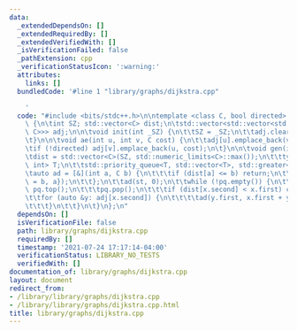 ```yaml
---
data:
  _extendedDependsOn: []
  _extendedRequiredBy: []
  _extendedVerifiedWith: []
  _isVerificationFailed: false
  _pathExtension: cpp
  _verificationStatusIcon: ':warning:'
  attributes:
    links: []
  bundledCode: '#line 1 "library/graphs/dijkstra.cpp"

    '
  code: "#include <bits/stdc++.h>\n\ntemplate <class C, bool directed> struct Dijkstra\
    \ {\n\tint SZ; std::vector<C> dist;\n\tstd::vector<std::vector<std::pair<int,\
    \ C>>> adj;\n\n\tvoid init(int _SZ) {\n\t\tSZ = _SZ;\n\t\tadj.clear();\n\t\tadj.resize(SZ);\n\
    \t}\n\n\tvoid ae(int u, int v, C cost) {\n\t\tadj[u].emplace_back(v, cost);\n\t\
    \tif (!directed) adj[v].emplace_back(u, cost);\n\t}\n\n\tvoid gen(int st) {\n\t\
    \tdist = std::vector<C>(SZ, std::numeric_limits<C>::max());\n\t\ttypedef std::pair<C,\
    \ int> T;\n\t\tstd::priority_queue<T, std::vector<T>, std::greater<T>> pq;\n\t\
    \tauto ad = [&](int a, C b) {\n\t\t\tif (dist[a] <= b) return;\n\t\t\tpq.push({dist[a]\
    \ = b, a});\n\t\t};\n\t\tad(st, 0);\n\t\twhile (!pq.empty()) {\n\t\t\tauto x =\
    \ pq.top();\n\t\t\tpq.pop();\n\t\t\tif (dist[x.second] < x.first) continue;\n\t\
    \t\tfor (auto &y: adj[x.second]) {\n\t\t\t\tad(y.first, x.first + y.second);\n\
    \t\t\t}\n\t\t}\n\t}\n};\n"
  dependsOn: []
  isVerificationFile: false
  path: library/graphs/dijkstra.cpp
  requiredBy: []
  timestamp: '2021-07-24 17:17:14-04:00'
  verificationStatus: LIBRARY_NO_TESTS
  verifiedWith: []
documentation_of: library/graphs/dijkstra.cpp
layout: document
redirect_from:
- /library/library/graphs/dijkstra.cpp
- /library/library/graphs/dijkstra.cpp.html
title: library/graphs/dijkstra.cpp
---
```

